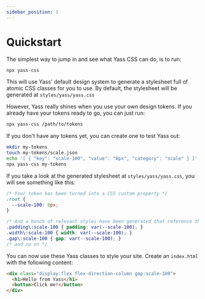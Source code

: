 ```yaml
---
sidebar_position: 1
---
```


# Quickstart

The simplest way to jump in and see what Yass CSS can do, is to run:
```bash
npx yass-css
```

This will use Yass' default design system to generate a stylesheet full of atomic CSS classes for you to use. By default, the stylesheet will be generated at `styles/yass/yass.css`

However, Yass really shines when you use your own design tokens. If you already have your tokens ready to go, you can just run:

```bash
npx yass-css /path/to/tokens
```

If you don't have any tokens yet, you can create one to test Yass out:

```bash
mkdir my-tokens
touch my-tokens/scale.json
echo '[ { "key": "scale-100", "value": "8px", "category": "scale" } ]' > my-tokens/scale.json
npx yass-css my-tokens
```

If you take a look at the generated stylesheet at `styles/yass/yass.css`, you will see something like this:

```css
/* Your token has been turned into a CSS custom property */
:root {
  --scale-100: 8px;
}

/* And a bunch of relevant styles have been generated that reference the custom property, such as: */
.padding\:scale-100 { padding: var(--scale-100); }
.width\:scale-100 { width: var(--scale-100); }
.gap\:scale-100 { gap: var(--scale-100); }
/* and so on */
```

You can now use these Yass classes to style your site. Create an `index.html` with the following content:

```html
<div class="display:flex flex-direction-column gap:scale-100">
  <h1>Hello from Yass</h1>
  <button>Click me!</button>
</div>
```
